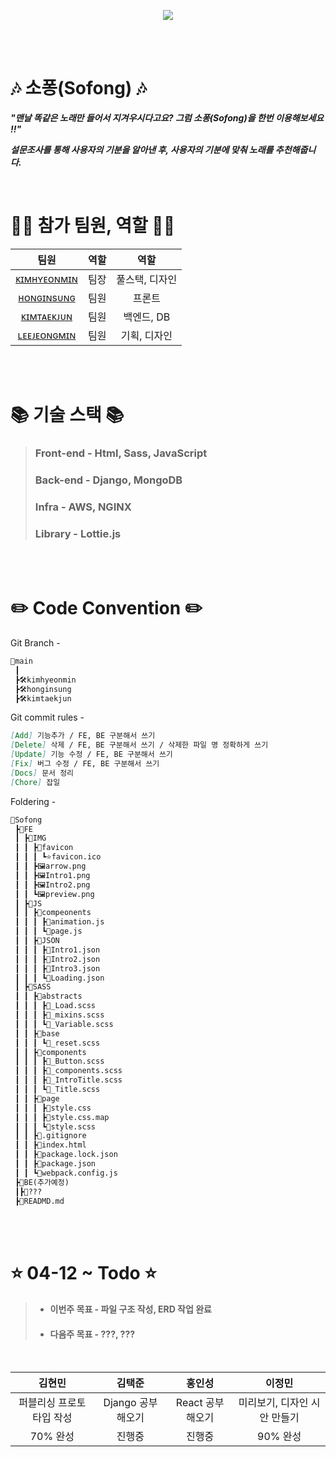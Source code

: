 <p align="center">
    <img src="https://user-images.githubusercontent.com/79036088/162887245-c3606314-3792-4d41-9080-a0bc08c57ea2.png">
<p/>

<br><br>

# 🎶 소퐁(Sofong) 🎶

***"맨날 똑같은 노래만 들어서 지겨우시다고요? 그럼 소퐁(Sofong)을 한번 이용해보세요 !!"***

***설문조사를 통해 사용자의 기분을 알아낸 후, 사용자의 기분에 맞춰 노래를 추천해줍니다.***

<br>

# 🙋‍♂️ 참가 팀원, 역할 🙋‍♂️
| 팀원 | 역할 | 역할 |
|:------:|:------:|:------:|
| [ᴋɪᴍʜʏᴇᴏɴᴍɪɴ](https://github.com/qetqet910) | 팀장 | 풀스택, 디자인 |
| [ʜᴏɴɢɪɴsᴜɴɢ](https://github.com/BackdevHong) | 팀원 | 프론트 |
| [ᴋɪᴍᴛᴀᴇᴋᴊᴜɴ](https://github.com/KIMTAEKJUN) | 팀원 | 백엔드, DB |
| [ʟᴇᴇᴊᴇᴏɴɢᴍɪɴ](https://github.com/rnlsrnlsdl) | 팀원 | 기획, 디자인 |

<br><br>

# 📚 기술 스택 📚
> ### Front-end - Html, Sass, JavaScript
> ### Back-end - Django, MongoDB
> ### Infra - AWS, NGINX
> ### Library - Lottie.js

<br><br>

# ✏️ Code Convention ✏️
Git Branch -
```markdown
📝main
 ┃
 ┣🛠kimhyeonmin
 ┣🛠honginsung
 ┣🛠kimtaekjun
```

Git commit rules -
```markdown
[Add] 기능추가 / FE, BE 구분해서 쓰기
[Delete] 삭제 / FE, BE 구분해서 쓰기 / 삭제한 파일 명 정확하게 쓰기
[Update] 기능 수정 / FE, BE 구분해서 쓰기
[Fix] 버그 수정 / FE, BE 구분해서 쓰기
[Docs] 문서 정리
[Chore] 잡일
```

Foldering -
```markdown
📁Sofong
 ┣📁FE
 ┃ ┣📁IMG
 ┃ ┃ ┣📁favicon
 ┃ ┃ ┃ ┗⭐️favicon.ico
 ┃ ┃ ┣🖼arrow.png
 ┃ ┃ ┣🖼Intro1.png
 ┃ ┃ ┣🖼Intro2.png
 ┃ ┃ ┗🖼preview.png
 ┃ ┣📁JS
 ┃ ┃ ┣📁compeonents
 ┃ ┃ ┃ ┣📝animation.js
 ┃ ┃ ┃ ┗📝page.js
 ┃ ┃ ┣📁JSON
 ┃ ┃ ┃ ┣📝Intro1.json
 ┃ ┃ ┃ ┣📝Intro2.json
 ┃ ┃ ┃ ┣📝Intro3.json
 ┃ ┃ ┃ ┗📝Loading.json
 ┃ ┣📁SASS
 ┃ ┃ ┣📁abstracts
 ┃ ┃ ┃ ┣📝_Load.scss
 ┃ ┃ ┃ ┣📝_mixins.scss
 ┃ ┃ ┃ ┗📝_Variable.scss
 ┃ ┃ ┣📁base
 ┃ ┃ ┃ ┗📝_reset.scss
 ┃ ┃ ┣📁components
 ┃ ┃ ┃ ┣📝_Button.scss
 ┃ ┃ ┃ ┣📝_components.scss
 ┃ ┃ ┃ ┣📝_IntroTitle.scss
 ┃ ┃ ┃ ┗📝_Title.scss
 ┃ ┃ ┣📁page
 ┃ ┃ ┃ ┣📝style.css
 ┃ ┃ ┃ ┣📝style.css.map
 ┃ ┃ ┃ ┗📝style.scss
 ┃ ┃ ┣📝.gitignore
 ┃ ┃ ┣📝index.html
 ┃ ┃ ┣📝package.lock.json
 ┃ ┃ ┣📝package.json
 ┃ ┃ ┗📝webpack.config.js
 ┣📁BE(추가예정)
 ┃┣📁???
 ┣📝READMD.md

```
<br><br>

# ⭐ 04-12 ~ Todo ⭐
> + #### 이번주 목표 - 파일 구조 작성, ERD 작업 완료
> + #### 다음주 목표 - ???, ???

<br>

| 김현민 | 김택준 | 홍인성 | 이정민 |
| :------------------: | :------------------: | :------------------: | :------------------: |
|  퍼블리싱 프로토타입 작성  |  Django 공부해오기  |  React 공부해오기  |  미리보기, 디자인 시안 만들기 | 
|  70% 완성 | 진행중 | 진행중 | 90% 완성 |
